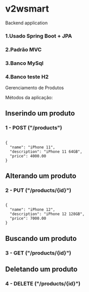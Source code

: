 # v2wsmart
Backend application

<h3>1.Usado Spring Boot + JPA</h3>
<h3>2.Padrão MVC</h3>
<h3>3.Banco MySql</h3>
<h3>4.Banco teste H2</h3>


Gerenciamento de Produtos

   Métodos da aplicação:

<h2>Inserindo um produto</h2>
<h3>1 - POST ("/products")</h3>

<pre><code>
{
  "name": "iPhone 11",
  "description": "iPhone 11 64GB",
  "price": 4000.00
}
</code></pre>
  
  
<h2>Alterando um produto</h2>
<h3>2 - PUT ("/products/{id}")</h3>
<pre><code>
{
  "name": "iPhone 12",
  "description": "iPhone 12 128GB",
  "price": 7000.00
}
</code></pre>

<h2>Buscando um produto</h2>
<h3>3 - GET ("/products/{id}")</h3>


<h2>Deletando um produto</h2>
<h3>4 - DELETE ("/products/{id}")</h3>
